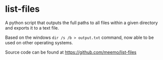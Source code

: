 # list-files
A python script that outputs the full paths to all files within a given directory and exports it to a text file.

Based on the windows `dir /s /b > output.txt` command, now able to be used on other operating systems.

Source code can be found at https://github.com/meemo/list-files